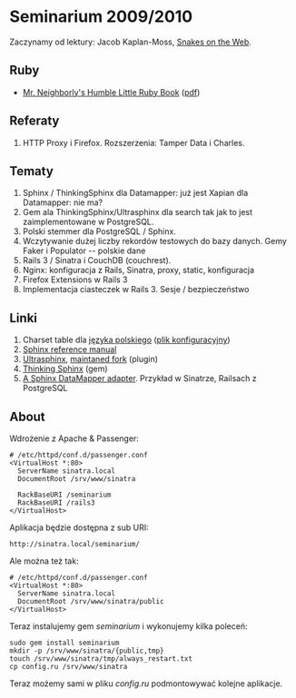 # Seminarium 2009/2010

Zaczynamy od lektury: Jacob Kaplan-Moss,
[Snakes on the Web](http://jacobian.org/writing/snakes-on-the-web/).


## Ruby

* [Mr. Neighborly's Humble Little 
  Ruby Book](http://www.humblelittlerubybook.com/book/html/index.html)
  \([pdf](http://www.humblelittlerubybook.com/book/hlrb.pdf)\)


## Referaty

1. HTTP Proxy i Firefox. Rozszerzenia: Tamper Data i Charles.


## Tematy

1. Sphinx / ThinkingSphinx dla Datamapper: już jest
   Xapian dla Datamapper: nie ma?
1. Gem ala ThinkingSphinx/Ultrasphinx dla search tak
   jak to jest zaimplementowane w PostgreSQL.
1. Polski stemmer dla PostgreSQL / Sphinx.
1. Wczytywanie dużej liczby rekordów testowych do bazy danych.
   Gemy Faker i Populator -- polskie dane
1. Rails 3 / Sinatra i CouchDB (couchrest).
1. Nginx: konfiguracja z Rails, Sinatra, proxy, static, konfiguracja
1. Firefox Extensions w Rails 3
1. Implementacja ciasteczek w Rails 3. Sesje / bezpieczeństwo 


## Linki

1. Charset table dla 
   [języka polskiego](http://sphinxsearch.com/wiki/doku.php?id=charset_tables#polish)
   \([plik konfiguracyjny](http://pastie.org/481846)\)
2. [Sphinx reference manual](http://www.sphinxsearch.com/docs/current.html)
3. [Ultrasphinx](http://github.com/fauna/ultrasphinx/),
   [maintaned fork](http://github.com/DrMark/ultrasphinx/) (plugin)
4. [Thinking Sphinx](http://github.com/freelancing-god/thinking-sphinx/) (gem)
5. [A Sphinx DataMapper adapter](http://github.com/shanna/dm-sphinx-adapter/).
   Przykład w Sinatrze, Railsach z PostgreSQL


## About

Wdrożenie z Apache &amp; Passenger:

    # /etc/httpd/conf.d/passenger.conf
    <VirtualHost *:80>
      ServerName sinatra.local
      DocumentRoot /srv/www/sinatra
    
      RackBaseURI /seminarium
      RackBaseURI /rails3
    </VirtualHost>

Aplikacja będzie dostępna z sub URI:

    http://sinatra.local/seminarium/

Ale można też tak:

    # /etc/httpd/conf.d/passenger.conf
    <VirtualHost *:80>
      ServerName sinatra.local
      DocumentRoot /srv/www/sinatra/public
    </VirtualHost>

Teraz instalujemy gem *seminarium* i wykonujemy kilka poleceń:

    sudo gem install seminarium
    mkdir -p /srv/www/sinatra/{public,tmp}
    touch /srv/www/sinatra/tmp/always_restart.txt
    cp config.ru /srv/www/sinatra

Teraz możemy sami w pliku *config.ru* podmontowywać kolejne aplikacje.
